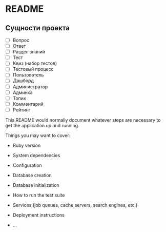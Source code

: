 # README

## Сущности проекта

- [ ] Вопрос
- [ ] Ответ
- [ ] Раздел знаний
- [ ] Тест
- [ ] Квиз (набор тестов)
- [ ] Тестовый процесс
- [ ] Пользователь
- [ ] Дашборд
- [ ] Администратор
- [ ] Админка
- [ ] Топик
- [ ] Комментарий
- [ ] Рейтинг

This README would normally document whatever steps are necessary to get the
application up and running.

Things you may want to cover:

* Ruby version

* System dependencies

* Configuration

* Database creation

* Database initialization

* How to run the test suite

* Services (job queues, cache servers, search engines, etc.)

* Deployment instructions

* ...
